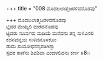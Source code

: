 +++
title = "008 ಮೊದಲಲಾತ್ಮಜರಳಿವನೊಡವು"

+++
ಮೊದಲಲಾತ್ಮಜರಳಿವನೊಡವು   
ಟ್ಟಿದರ ಮೆಯ್ಯಲಿ ಮರೆದನೊಡವು   
ಟ್ಟಿದರು ನೂರ್ವರು ಮಡಿಯೆ ಮರೆದನು ತನ್ನ ಸುಳಿವಿನಲಿ   
ಕದನವೆನ್ನಯ ಸುಳಿವನೊಳಕೊಂ   
ಡುದು ಸುಯೋಧನನೃಪತಿಗಿನ್ನಾ   
ಸ್ಪದರ ಕಾಣೆನು ಶಿವಶಿವಾ ಎಂದಳಲಿದನು ಕರ್ಣ     ॥8॥